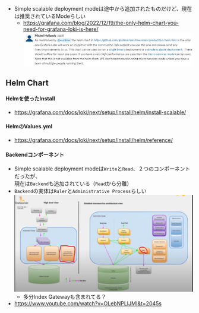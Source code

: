 - Simple scalable deployment modeは途中から追加されたものだけど、現在は推奨されているModeらしい
  - https://grafana.com/blog/2022/12/19/the-only-helm-chart-you-need-for-grafana-loki-is-here/  
    ![](image/simple%20scalable%20mode.jpg)

## Helm Chart
#### Helmを使ったInstall
- https://grafana.com/docs/loki/next/setup/install/helm/install-scalable/

#### HelmのValues.yml
- https://grafana.com/docs/loki/next/setup/install/helm/reference/

#### Backendコンポーネント
- Simple scalable deployment modeは`Write`と`Read`、２つのコンポーネントだったが、  
  現在は`Backend`も追加されている（`Read`から分離）
- `Backend`の実体は`Ruler`と`Administrative Process`らしい  
  ![](image/Loki_Backend.jpg)
  - 多分Index Gatewayも含まれてる？
- https://www.youtube.com/watch?v=OLebNPLIJMI&t=2045s